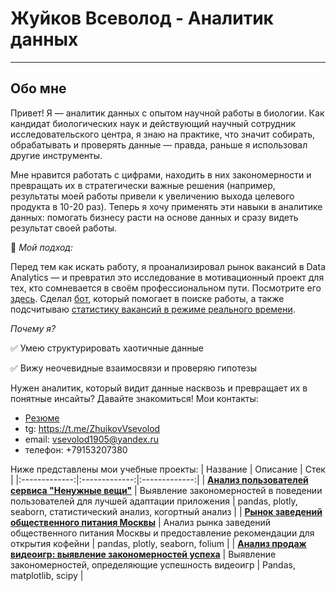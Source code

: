 # Жуйков Всеволод - Аналитик данных
---
## Обо мне

Привет! Я — аналитик данных с опытом научной работы в биологии. Как кандидат биологических наук и действующий научный сотрудник исследовательского центра, я знаю на практике, что значит собирать, обрабатывать и проверять данные — правда, раньше я использовал другие инструменты.

Мне нравится работать с цифрами, находить в них закономерности и превращать их в стратегически важные решения (например, результаты моей работы привели к увеличению выхода целевого продукта в 10-20 раз). Теперь я хочу применять эти навыки в аналитике данных: помогать бизнесу расти на основе данных и сразу видеть результат своей работы.

🚀 *Мой подход:*

Перед тем как искать работу, я проанализировал рынок вакансий в Data Analytics — и превратил это исследование в мотивационный проект для тех, кто сомневается в своём профессиональном пути. Посмотрите его [здесь](https://github.com/zhuikovva/motivation_project). Cделал [бот](https://github.com/zhuikovva/vacancies_hh_parsing_bot), который помогает в поиске работы, а также подсчитываю [статистику вакансий в режиме реального времени](https://datalens.yandex/cwv235842drwy).

*Почему я?*

✅ Умею структурировать хаотичные данные

✅ Вижу неочевидные взаимосвязи и проверяю гипотезы

Нужен аналитик, который видит данные насквозь и превращает их в понятные инсайты? Давайте знакомиться! 
Мои контакты: 
- [Резюме](https://github.com/zhuikovva/portfolio_data_analyst/blob/master/%D0%96%D1%83%D0%B9%D0%BA%D0%BE%D0%B2%20CV_2025.pdf)
- tg: https://t.me/ZhuikovVsevolod
- email: vsevolod1905@yandex.ru
- телефон: +79153207380

Ниже представлены мои учебные проекты:
| Название | Описание | Стек |
|:-------------:|:-------------:|:-------------:|
| [**Анализ пользователей сервиса "Ненужные вещи"**](https://github.com/zhuikovva/educational_projects/tree/master/unnecessary_things_service)   | Выявление закономерностей в поведении пользователей для лучшей адаптации приложения | pandas, plotly, seaborn, статистический анализ, когортный анализ    |
| [**Рынок заведений общественного питания Москвы**](https://github.com/zhuikovva/educational_projects/tree/master/moscow_catering)   | Анализ рынка заведений общественного питания Москвы и предоставление рекомендации для открытия кофейни | pandas, plotly, seaborn, folium    | 
| [**Анализ продаж видеоигр: выявление закономерностей успеха**](https://github.com/zhuikovva/educational_projects/tree/master/games)  | Выявление закономерностей, определяющие успешность видеоигр    | Pandas, matplotlib, scipy    |
